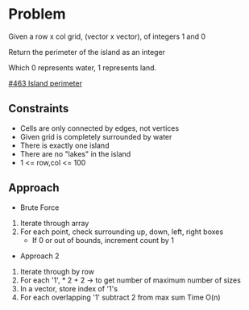 
# Problem
Given a row x col grid, (vector x vector), of integers 1 and 0

Return the perimeter of the island as an integer

Which 0 represents water, 1 represents land.

[\#463 Island perimeter](https://leetcode.com/problems/island-perimeter/description/?envType=daily-question&envId=2024-04-18)

## Constraints
- Cells are only connected by edges, not vertices
- Given grid is completely surrounded by water
- There is exactly one island
- There are no "lakes" in the island
- 1 <= row,col <= 100

## Approach
- Brute Force
1. Iterate through array
2. For each point, check surrounding up, down, left, right boxes
    - If 0 or out of bounds, increment count by 1

- Approach 2
1. Iterate through by row
2. For each '1', * 2 + 2 -> to get number of maximum number of sizes
3. In a vector, store index of '1's
4. For each overlapping '1' subtract 2 from max sum
Time O(n)
